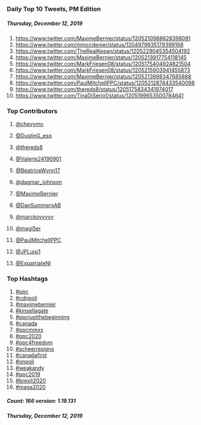 ### Daily Top 10 Tweets, PM Edition
##### Thursday, December 12, 2019
 1) https://www.twitter.com/MaximeBernier/status/1205210988628398081
 2) https://www.twitter.com/mmccdenier/status/1204979935179399168
 3) https://www.twitter.com/TheRealKeean/status/1205229045354504192
 4) https://www.twitter.com/MaximeBernier/status/1205213917754118145
 5) https://www.twitter.com/MarkFriesen08/status/1205175404924821504
 6) https://www.twitter.com/MarkFriesen08/status/1205215903941455873
 7) https://www.twitter.com/MaximeBernier/status/1205213998347685888
 8) https://www.twitter.com/PaulMitchellPPC/status/1205212874433540098
 9) https://www.twitter.com/thereds8/status/1205175834341974017
10) https://www.twitter.com/TinaDiSerio1/status/1205199653500784641

### Top Contributors
  1) [@chevymo](https://www.twitter.com/chevymo)
  2) [@DustinG_esq](https://www.twitter.com/DustinG_esq)
  3) [@thereds8](https://www.twitter.com/thereds8)
  4) [@Valerie24190901](https://www.twitter.com/Valerie24190901)
  5) [@BeatriceWynn17](https://www.twitter.com/BeatriceWynn17)
  6) [@dagmar_johnson](https://www.twitter.com/dagmar_johnson)
  7) [@MaximeBernier](https://www.twitter.com/MaximeBernier)
  8) [@DanSummersAB](https://www.twitter.com/DanSummersAB)
  9) [@marckovvvvv](https://www.twitter.com/marckovvvvv)
 10) [@magi5er](https://www.twitter.com/magi5er)

 11) [@PaulMitchellPPC](https://www.twitter.com/PaulMitchellPPC)
 12) [@JPLuisi1](https://www.twitter.com/JPLuisi1)
 13) [@ExpatriateNl](https://www.twitter.com/ExpatriateNl)


### Top Hashtags

  1) [#ppc](https://www.twitter.com/hashtag/ppc)
  2) [#cdnpoli](https://www.twitter.com/hashtag/cdnpoli)
  3) [#maximebernier](https://www.twitter.com/hashtag/maximebernier)
  4) [#kinsellagate](https://www.twitter.com/hashtag/kinsellagate)
  5) [#ppcjustthebeginning](https://www.twitter.com/hashtag/ppcjustthebeginning)
  6) [#canada](https://www.twitter.com/hashtag/canada)
  7) [#ppcmmxx](https://www.twitter.com/hashtag/ppcmmxx)
  8) [#ppc2020](https://www.twitter.com/hashtag/ppc2020)
  9) [#ppc4freedom](https://www.twitter.com/hashtag/ppc4freedom)
 10) [#scheerresigns](https://www.twitter.com/hashtag/scheerresigns)
 11) [#canadafirst](https://www.twitter.com/hashtag/canadafirst)
 12) [#onpoli](https://www.twitter.com/hashtag/onpoli)
 13) [#weakandy](https://www.twitter.com/hashtag/weakandy)
 14) [#ppc2019](https://www.twitter.com/hashtag/ppc2019)
 15) [#brexit2020](https://www.twitter.com/hashtag/brexit2020)
 16) [#maga2020](https://www.twitter.com/hashtag/maga2020)

##### Count: 166	version: 1.19.131
##### Thursday, December 12, 2019

